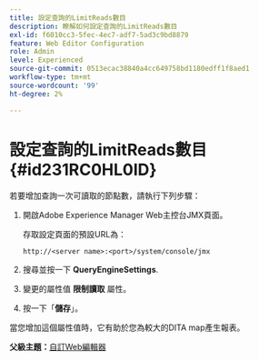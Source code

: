 ```yaml
---
title: 設定查詢的LimitReads數目
description: 瞭解如何設定查詢的LimitReads數目
exl-id: f6010cc3-5fec-4ec7-adf7-5ad3c9bd8879
feature: Web Editor Configuration
role: Admin
level: Experienced
source-git-commit: 0513ecac38840a4cc649758bd1180edff1f8aed1
workflow-type: tm+mt
source-wordcount: '99'
ht-degree: 2%

---
```


# 設定查詢的LimitReads數目 {#id231RC0HL0ID}

若要增加查詢一次可讀取的節點數，請執行下列步驟：

1. 開啟Adobe Experience Manager Web主控台JMX頁面。

   存取設定頁面的預設URL為：

   ```http
   http://<server name>:<port>/system/console/jmx
   ```

1. 搜尋並按一下 **QueryEngineSettings**.

1. 變更的屬性值 **限制讀取** 屬性。

1. 按一下「**儲存**」。


當您增加這個屬性值時，它有助於您為較大的DITA map產生報表。

**父級主題：**[&#x200B;自訂Web編輯器](conf-web-editor.md)
